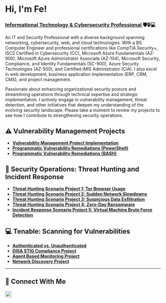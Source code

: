<h1>Hi, I'm Fe! <br/></h1><h3><a href="https://www.linkedin.com/in/feesguerra/">Informational Technology & Cybersecurity Professional </a>  🛡️🔒💻</h3>

An IT and Security Professional with a diverse background spanning networking, cybersecurity, web, and cloud technologies. With a BS Computer Engineer and professional certifications like CompTIA Security+, ISC2 Certified in Cybersecurity (CC), Microsoft Azure Fundamentals (AZ-900), Microsoft Azure Administrator Associate (AZ-104), Microsoft Security, Compliance, and Identity Fundamentals (SC-900), Azure Security Technologies (AZ-500), and Certified iMIS Administrator (CiA). I also excel in web development, business application implementation (ERP, CRM, CMS), and project management.

Passionate about enhancing organizational security posture and streamlining operations through technical expertise and strategic implementation. I actively engage in vulnerability management, threat detection, and other initiatives that deepen my understanding of the evolving security landscape. Please take a moment to review my projects to see how I contribute to strengthening security operations.


## ⚠️ Vulnerability Management Projects

- **[Vulnerability Management Project Implementation](https://github.com/fesguerra143/vulnerability-management-project)**
- **[Programmatic Vulnerability Remediations (PowerShell)](https://github.com/fesguerra143/programmatic-remediation-Windows10)**
- **[Programmatic Vulnerability Remediations (BASH)](https://github.com/fesguerra143/programmatic-remediation-Linux)**


## 🚨 Security Operations: Threat Hunting and Incident Response

- **[Threat Hunting Scenario Project 1:  Tor Browser Usage](https://github.com/fesguerra143/threat-hunting-scenario-tor)**
- **[Threat Hunting Scenario Project 2:  Sudden Network Slowdowns](https://github.com/fesguerra143/sudden-network-slowdowns)**
- **[Threat Hunting Scenario Project 3:  Suspicious Data Exfiltration](https://github.com/fesguerra143/suspicious-data-archiving)**
- **[Threat Hunting Scenario Project 4:  Zero-Day Ransomware ](https://github.com/fesguerra143/zero-day-ransonware)**
- **[Incident Response Scenario Project 5:  Virtual Machine Brute Force Detection ](https://github.com/fesguerra143/Virtual-Machine-Brute-Force-Detection)**


## 💻 Tenable: Scanning for Vulnerabilities

- **[Authenticated vs. Unauthenticated](https://github.com/fesguerra143/vulnerability-scan-project)**
- **[DISA STIG Compliance Project](https://github.com/fesguerra143/disa-stig-scan-template)**
- **[Agent Based Monitoring Project](https://github.com/fesguerra143/agent-based-monitoring)**
- **[Network Discovery Project](https://github.com/fesguerra143/network-discovery)**



<hr/>

## 🤳 Connect With Me


[<img align="left" alt="___________ | LinkedIn" width="22px" src="https://cdn.jsdelivr.net/npm/simple-icons@v3/icons/linkedin.svg" />][linkedin]

[linkedin]: https://linkedin.com/in/feesguerra/

<!--
<img width="35" alt="image" src="https://github.com/user-attachments/assets/2f41c7cd-5ea8-4475-b451-a37161b6c3fb"> 
<img width="35" alt="image" src="https://github.com/user-attachments/assets/77649969-9910-4994-8b96-74a116cfb2a8">
-->
